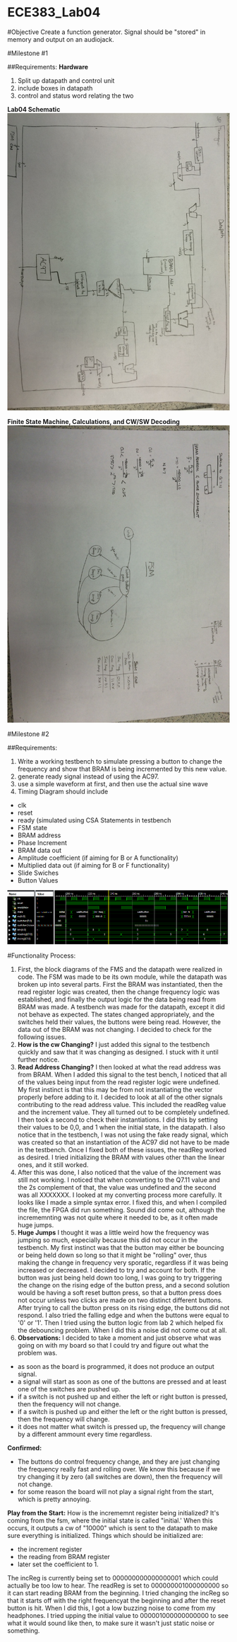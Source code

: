 # ECE383_Lab04

#Objective
Create a function generator.  Signal should be "stored" in memory and output on an audiojack.  



#Milestone #1

##Requirements: 
**Hardware**

1. Split up datapath and control unit
2. include boxes in datapath
3. control and status word relating the two

**Lab04 Schematic**
![alt tag](https://raw.githubusercontent.com/JohnTerragnoli/ECE383_Lab04/master/Pictures/Datapath.JPG "Datapath schematic")

**Finite State Machine, Calculations, and CW/SW Decoding**
![alt tag](https://raw.githubusercontent.com/JohnTerragnoli/ECE383_Lab04/master/Pictures/FSM%20and%20Calculation.JPG "fsm and calculations")


#Milestone #2

##Requirements: 

1. Write a working testbench to simulate pressing a button to change the frequency and show that BRAM is being incremented by this new value.   
2. generate ready signal instead of using the AC97. 
3. use a simple waveform at first, and then use the actual sine wave
4. Timing Diagram should include
  * clk
  * reset
  * ready (simulated using CSA Statements in testbench
  * FSM state
  * BRAM address
  * Phase Increment
  * BRAM data out
  * Amplitude coefficient (if aiming for B or A functionality)
  * Multiplied data out (if aiming for B or F functionality)
  * Slide Swiches
  * Button Values
 
![alt tag](https://raw.githubusercontent.com/JohnTerragnoli/ECE383_Lab04/master/Pictures/Inc%20and%20dec%20works.PNG "inc and dec frequ works")

#Functionality Process: 
1. First, the block diagrams of the FMS and the datapath were realized in code.  The FSM was made to be its own module, while the datapath was broken up into several parts.  First the BRAM was instantiated, then the read register logic was created, then the change frequency logic was established, and finally the output logic for the data being read from BRAM was made.  A testbench was made for the datapath, except it did not behave as expected.  The states changed appropriately, and the switches held their values, the buttons were being read.  However, the data out of the BRAM was not changing.  I decided to check for the following issues.
2. **How is the cw Changing?**
I just added this signal to the testbench quickly and saw that it was changing as designed.  I stuck with it until further notice.
3. **Read Address Changing?** 
I then looked at what the read address was from BRAM.  When I added this signal to the test bench, I noticed that all of the values being input from the read register logic were undefined.  My first instinct is that this may be from not instantiating the vector properly before adding to it. I decided to look at all of the other signals contributing to the read address value. This included the readReg value and the increment value.  They all turned out to be completely undefined.  I then took a second to check their instantiations.  I did this by setting their values to be 0,0, and 1 when the initial state, in the datapath. I also notice that in the testbench, I was not using the fake ready signal, which was created so that an instantiation of the AC97 did not have to be made in the testbench.  Once I fixed both of these issues, the readReg worked as desired.  I tried initializing the BRAM with values other than the linear ones, and it still worked.  
4. After this was done, I also noticed that the value of the increment was still not working.  I noticed that when converting to the Q7.11 value and the 2s complement of that, the value was undefined and the second was all XXXXXXX.  I looked at my converting process more carefully. It looks like I made a simple syntax error.  I fixed this, and when I compiled the file, the FPGA did run something.  Sound did come out, although the incrememnting was not quite where it needed to be, as it often made huge jumps.  
5. **Huge Jumps** I thought it was a little weird how the frequency was jumping so much, especially because this did not occur in the testbench.  My first instinct was that the button may either be bouncing or being held down so long so that it might be "rolling" over, thus making the change in frequency very sporatic, regardless if it was being increased or decreased.  I decided to try and account for both.  If the button was just being held down too long, I was going to try triggering the change on the rising edge of the button press, and a second solution would be having a soft reset button press, so that a button press does not occur unless two clicks are made on two distinct different buttons.  After trying to call the button press on its rising edge, the buttons did not respond.  I also tried the falling edge and when the buttons were equal to '0' or '1'.  Then I tried using the button logic from lab 2 which helped fix the debouncing problem.  When I did this a noise did not come out at all.  
6. **Observations:**  I decided to take a moment and just observe what was going on with my board so that I could try and figure out what the problem was.  
 - as soon as the board is programmed, it does not produce an output signal.  
 - a signal will start as soon as one of the buttons are pressed and at least one of the switches are pushed up. 
 - if a switch is not pushed up and either the left or right button is pressed, then the frequency will not change.  
 - if a switch is pushed up and either the left or the right button is pressed, then the frequency will change. 
 - it does not matter what switch is pressed up, the frequency will change by a different ammount every time regardless.  


**Confirmed:** 

 - The buttons do control frequency change, and they are just changing the frequency really fast and rolling over.  We know this because if we try changing it by zero (all switches are down), then the frequency will not change.  
 - for some reason the board will not play a signal right from the start, which is pretty annoying.  


**Play from the Start:**
How is the incrememnt register being initialized?  It's coming from the fsm, where the initial state is called "initial.'  When this occurs, it outputs a cw of "10000" which is sent to the datapath to make sure everything is initialized.  Things which should be initialized are: 
- the increment register
- the reading from BRAM register
- later set the coefficient to 1.  
 
The incReg is currently being set to 000000000000000001 which could actually be too low to hear.  The readReg is set to 000000001000000000 so it can start reading BRAM from the beginning.  I tried changing the incReg so that it starts off with the right frequencyat the beginning and after the reset button is hit.  When I did this, I got a low buzzing noise to come from my headphones.  I tried upping the initial value to 000001000000000000 to see what it would sound like then, to make sure it wasn't just static noise or something.  
